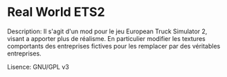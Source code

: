 # Real World ETS2

Description:
Il s'agit d'un mod pour le jeu European Truck Simulator 2, visant a apporter plus de réalisme. En particulier modifier les textures comportants des entreprises fictives pour les remplacer par des véritables entreprises.

Lisence:
GNU/GPL v3
